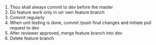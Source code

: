 
1. Thou shall always commit to dev before the master
2. Do feature work only in urr own feature branch 
3. Commit regularly
4. When unit testing is done, commit /push final changes and initiate pull request to dev
5. After reviewer approved, merge feature branch into dev
6. Delete feature branch

